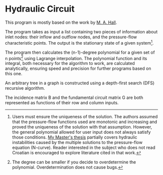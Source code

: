 # Hydraulic Circuit

This program is mostly based on the work by [M. A. Hall](https://onlinelibrary.wiley.com/doi/abs/10.1002/net.3230060204).

The program takes as input a list containing two pieces of information about inlet nodes: their inflow and outflow nodes, and the pressure-flow characteristic points. The output is the stationary state of a given system[^1].

The program then calculates the (n-1)-degree polynomial for a given set of n points[^2] using Lagrange interpolation. The polynomial function and its integral, both necessary for the algorithm to work, are calculated analytically, ensuring speed and precision for further programs based on this one.

An arbitrary tree in a graph is constructed using a depth-first search (DFS) recursive algorithm.

The incidence matrix B and the fundamental circuit matrix G are both represented as functions of their row and column inputs.

[^1]: Users must ensure the uniqueness of the solution. The authors assumed that the pressure-flow functions used are monotonic and increasing and proved the uniqueness of the solution with that assumption. However, the general polynomial allowed for user input does not always satisfy those conditions. [My Master's thesis](https://zir.nsk.hr/islandora/object/fsb%3A9362) partially covers hydraulic instabilities caused by the multiple solutions to the pressure-flow equation (N-curve). Reader interested in the subject who does not read Croatian is encouraged to explore literature cited in that work. 

[^2]: The degree can be smaller if you decide to overdetermine the polynomial. Overdetermination does not cause bugs.

